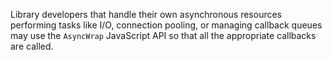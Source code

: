 
Library developers that handle their own asynchronous resources performing tasks
like I/O, connection pooling, or managing callback queues may use the `AsyncWrap`
JavaScript API so that all the appropriate callbacks are called.


